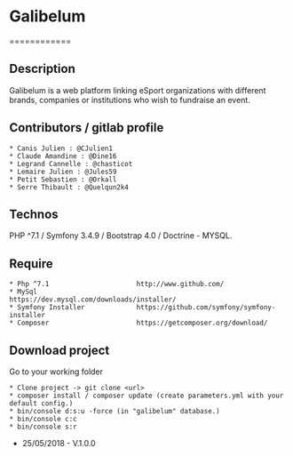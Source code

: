 # Galibelum
============

## Description

Galibelum is a web platform linking eSport organizations with different brands, companies or institutions who wish to fundraise an event.


## Contributors / gitlab profile

    * Canis Julien : @CJulien1
    * Claude Amandine : @Dine16
    * Legrand Cannelle : @chasticot
    * Lemaire Julien : @Jules59
    * Petit Sebastien : @Orkall
    * Serre Thibault : @Quelqun2k4

## Technos

PHP ^7.1 / Symfony 3.4.9 / Bootstrap 4.0 / Doctrine - MYSQL.

## Require
    
    * Php ^7.1                      http://www.github.com/
    * MySql                         https://dev.mysql.com/downloads/installer/
    * Symfony Installer             https://github.com/symfony/symfony-installer
    * Composer                      https://getcomposer.org/download/

## Download project

Go to your working folder

    * Clone project -> git clone <url>
    * composer install / composer update (create parameters.yml with your default config.)
    * bin/console d:s:u -force (in "galibelum" database.)
    * bin/console c:c
    * bin/console s:r

- 25/05/2018 - V.1.0.0